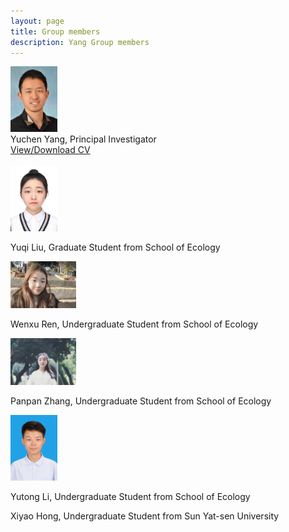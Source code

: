 ```yaml
---
layout: page
title: Group members
description: Yang Group members
---
```


<div class="container">
    <div class="row-fluid">
        <div class="span2">
        <a href="../assets/Yuchen.jpg">
            <img src="../assets/Yuchen.jpg" height="105" width="75" title="Yuchen Yang" alt="Yuchen Yang"/>
        </a>
        </div>
    </div>
</div>

<div class="cv">
	Yuchen Yang, Principal Investigator <br/>
	<a href="../assets/Curriculum Vitae_Yuchen_Yang.pdf" title="Download CV as PDF">View/Download CV</a> <br/>
</div>

<br/>

<div class="container">
    <div class="row-fluid">
        <div class="span2">
        <a href="../assets/Yuqi.jpeg">
            <img src="../assets/Yuqi.jpeg" height="105" width="75" title="Yuqi Liu" alt="Yuqi Liu"/>
        </a>
        </div>
    </div>
</div>

Yuqi Liu, Graduate Student from School of Ecology

<div class="container">
    <div class="row-fluid">
        <div class="span2">
        <a href="../assets/Wenxu.jpeg">
            <img src="../assets/Wenxu.jpeg" height="75" width="105" title="Wenxu Ren" alt="Wenxu Ren"/>
        </a>
        </div>
    </div>
</div>

Wenxu Ren, Undergraduate Student from School of Ecology

<div class="container">
    <div class="row-fluid">
        <div class="span2">
        <a href="../assets/Panpan.jpeg">
            <img src="../assets/Panpan.jpeg" height="75" width="105" title="Panpan Zhang" alt="Panpan Zhang"/>
        </a>
        </div>
    </div>
</div>

Panpan Zhang, Undergraduate Student from School of Ecology

<div class="container">
    <div class="row-fluid">
        <div class="span2">
        <a href="../assets/Yutong.jpeg">
            <img src="../assets/Yutong.jpeg" height="105" width="75" title="Yutong Li" alt="Yutong Li"/>
        </a>
        </div>
    </div>
</div>

Yutong Li, Undergraduate Student from School of Ecology

Xiyao Hong, Undergraduate Student from Sun Yat-sen University

<br/>

